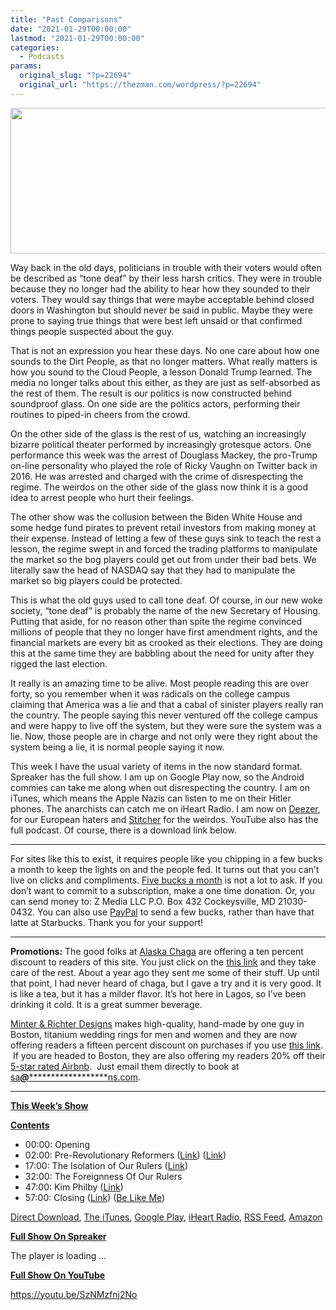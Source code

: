 ```yaml
---
title: "Past Comparisons"
date: "2021-01-29T00:00:00"
lastmod: "2021-01-29T00:00:00"
categories:
  - Podcasts
params:
  original_slug: "?p=22694"
  original_url: "https://thezman.com/wordpress/?p=22694"
---
```


[<img
src="http://thezman.com/wordpress/wp-content/uploads/2018/01/Power-Hour.png"
decoding="async" width="600" height="233" />](http://thezman.com/wordpress/wp-content/uploads/2018/01/Power-Hour.png)

Way back in the old days, politicians in trouble with their voters would
often be described as “tone deaf” by their less harsh critics. They were
in trouble because they no longer had the ability to hear how they
sounded to their voters. They would say things that were maybe
acceptable behind closed doors in Washington but should never be said in
public. Maybe they were prone to saying true things that were best left
unsaid or that confirmed things people suspected about the guy.

That is not an expression you hear these days. No one care about how one
sounds to the Dirt People, as that no longer matters. What really
matters is how you sound to the Cloud People, a lesson Donald Trump
learned. The media no longer talks about this either, as they are just
as self-absorbed as the rest of them. The result is our politics is now
constructed behind soundproof glass. On one side are the politics
actors, performing their routines to piped-in cheers from the crowd.

On the other side of the glass is the rest of us, watching an
increasingly bizarre political theater performed by increasingly
grotesque actors. One performance this week was the arrest of Douglass
Mackey, the pro-Trump on-line personality who played the role of Ricky
Vaughn on Twitter back in 2016. He was arrested and charged with the
crime of disrespecting the regime. The weirdos on the other side of the
glass now think it is a good idea to arrest people who hurt their
feelings.

The other show was the collusion between the Biden White House and some
hedge fund pirates to prevent retail investors from making money at
their expense. Instead of letting a few of these guys sink to teach the
rest a lesson, the regime swept in and forced the trading platforms to
manipulate the market so the bog players could get out from under their
bad bets. We literally saw the head of NASDAQ say that they had to
manipulate the market so big players could be protected.

This is what the old guys used to call tone deaf. Of course, in our new
woke society, “tone deaf” is probably the name of the new Secretary of
Housing. Putting that aside, for no reason other than spite the regime
convinced millions of people that they no longer have first amendment
rights, and the financial markets are every bit as crooked as their
elections. They are doing this at the same time they are babbling about
the need for unity after they rigged the last election.

It really is an amazing time to be alive. Most people reading this are
over forty, so you remember when it was radicals on the college campus
claiming that America was a lie and that a cabal of sinister players
really ran the country. The people saying this never ventured off the
college campus and were happy to live off the system, but they were sure
the system was a lie. Now, those people are in charge and not only were
they right about the system being a lie, it is normal people saying it
now.

This week I have the usual variety of items in the now standard format.
Spreaker has the full show. I am up on Google Play now, so the Android
commies can take me along when out disrespecting the country. I am on
iTunes, which means the Apple Nazis can listen to me on their Hitler
phones. The anarchists can catch me on iHeart Radio. I am now on
<a href="https://www.deezer.com/show/623032" rel="noopener noreferrer"
target="_blank">Deezer</a>, for our European haters and <a
href="https://www.stitcher.com/podcast/the-z-blog-power-hour?refid=stpr"
rel="noopener noreferrer" target="_blank">Stitcher</a> for the weirdos.
YouTube also has the full podcast. Of course, there is a download link
below.

------------------------------------------------------------------------

For sites like this to exist, it requires people like you chipping in a
few bucks a month to keep the lights on and the people fed. It turns out
that you can’t live on clicks and compliments.
<a href="https://www.subscribestar.com/the-z-blog"
rel="noopener noreferrer" target="_blank">Five bucks a month</a> is not
a lot to ask. If you don’t want to commit to a subscription, make a one
time donation. Or, you can send money to: Z Media LLC P.O. Box 432
Cockeysville, MD 21030-0432. You can also use <a
href="https://www.paypal.com/cgi-bin/webscr?cmd=_s-xclick&amp;hosted_button_id=UDAS2Q8JYA6CN&amp;source=url"
rel="noopener noreferrer" target="_blank">PayPal</a> to send a few
bucks, rather than have that latte at Starbucks. Thank you for your
support!

------------------------------------------------------------------------

**Promotions:** The good folks at
<a href="https://alaskachaga.us/" rel="noopener noreferrer"
target="_blank">Alaska Chaga</a> are offering a ten percent discount to
readers of this site. You just click on the
<a href="https://alaskachaga.us/discount/ZMAN" rel="noopener noreferrer"
target="_blank">this link</a> and they take care of the rest. About a
year ago they sent me some of their stuff. Up until that point, I had
never heard of chaga, but I gave a try and it is very good. It is like a
tea, but it has a milder flavor. It’s hot here in Lagos, so I’ve been
drinking it cold. It is a great summer beverage.

<a href="https://www.minterandrichterdesigns.com/"
rel="noreferrer nofollow noopener" target="_blank">Minter &amp; Richter
Designs</a> makes high-quality, hand-made by one guy in Boston, titanium
wedding rings for men and women and they are now offering readers a
fifteen percent discount on purchases if you use
<a href="https://www.minterandrichterdesigns.com/discount/ZMAN"
rel="noreferrer nofollow noopener" target="_blank">this link</a>. 
 <span class="highlight"><span class="colour"><span class="font"><span class="size">If
you are headed to Boston, they are also offering my readers 20% off
their <a
href="https://www.airbnb.com/users/7988017/listings?user_id=7988017&amp;s=3"
rel="noopener noreferrer" target="_blank">5-star rated Airbnb</a>.  Just
email them directly to book at
<a href="mailto:sa***@*********************ns.com"
data-original-string="Qr/2g3LqPhq3XuByqvxcgw==cb7cOn2dK1hk4IYQDTqPObT1etNI/h09OqJ+A1t0gCxf5gH5prRNN/n9Ze5BwbfkWJS"><span
class="apbct-email-encoder"
data-original-string="5PurVgjrzS8CtuCUJHeqJQ==cb7fudMMu8nsW8XPNvBxxvDlSHKbiV/73sJ+PrzW4X0MU4DX4mYEgfUlYee7J6tAAPU"
title="This contact has been encoded by Anti-Spam by CleanTalk. Click to decode. To finish the decoding make sure that JavaScript is enabled in your browser.">sa<span
class="apbct-blur">***</span>@<span
class="apbct-blur">*********************</span>ns.com</span></a>.</span></span></span></span>

------------------------------------------------------------------------

**<u>This Week’s Show</u>**

**<u>Contents</u>**

-   00:00: Opening
-   02:00: Pre-Revolutionary Reformers
    (<a href="https://en.wikipedia.org/wiki/Jacques_Necker" rel="noopener"
    target="_blank">Link</a>)
    (<a href="https://en.wikipedia.org/wiki/Anne_Robert_Jacques_Turgot"
    rel="noopener" target="_blank">Link</a>)
-   17:00: The Isolation of Our Rulers (<a
    href="https://www.breitbart.com/clips/2021/01/24/romney-trumps-impeachment-is-important-to-bring-unity-in-our-country/"
    rel="noopener" target="_blank">Link</a>)
-   32:00: The Foreignness Of Our Rulers
-   47:00: Kim Philby
    (<a href="https://www.bbc.com/news/uk-24803131" rel="noopener"
    target="_blank">Link</a>)
-   57:00: Closing (<a
    href="https://www.propublica.org/article/the-climate-crisis-is-worse-than-you-can-imagine-heres-what-happens-if-you-try"
    rel="noopener" target="_blank">Link</a>) ([Be Like
    Me](https://www.minterandrichterdesigns.com/products/the-man-they-call-z-titanium-mokume-gane-mens-wedding-ring?_pos=1&_sid=bdaf5cbe8&_ss=r))

<a href="https://api.spreaker.com/v2/episodes/43174009/download.mp3"
rel="noopener" target="_blank">Direct Download</a>, <a
href="https://itunes.apple.com/us/podcast/the-z-blog-power-hour/id1262799640?mt=2"
rel="noopener noreferrer" target="_blank">The iTunes</a>, <a
href="https://podcasts.google.com/?feed=aHR0cHM6Ly93d3cuc3ByZWFrZXIuY29tL3Nob3cvMjU4OTY1Ny9lcGlzb2Rlcy9mZWVk"
rel="noopener noreferrer" target="_blank">Google Play</a>, <a href="https://www.iheart.com/podcast/the-z-blog-power-hour-29246491/"
rel="noopener noreferrer" target="_blank">iHeart Radio,</a>
<a href="https://www.spreaker.com/show/2589657/episodes/feed"
rel="noopener noreferrer" target="_blank">RSS Feed</a>, <a
href="https://music.amazon.com/podcasts/0d8bc343-742c-40fe-95c8-616ccf4cf1fa/The-Z-Blog-Power-Hour"
rel="noopener noreferrer" target="_blank">Amazon</a>

**<u>Full Show On Spreaker</u>**

The player is loading ...

<span class="widget_spinner dark"></span>

**<u>Full Show On YouTube</u>**

https://youtu.be/SzNMzfnj2No
